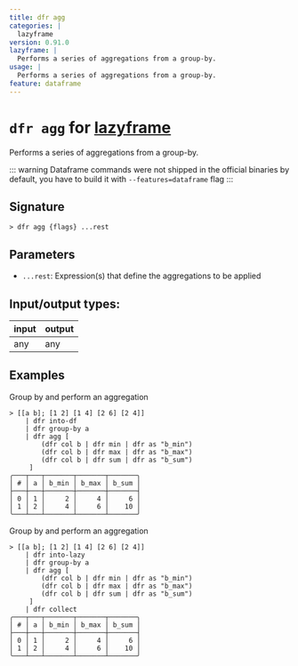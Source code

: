 ```yaml
---
title: dfr agg
categories: |
  lazyframe
version: 0.91.0
lazyframe: |
  Performs a series of aggregations from a group-by.
usage: |
  Performs a series of aggregations from a group-by.
feature: dataframe
---
```

<!-- This file is automatically generated. Please edit the command in https://github.com/nushell/nushell instead. -->

# `dfr agg` for [lazyframe](/commands/categories/lazyframe.md)

<div class='command-title'>Performs a series of aggregations from a group-by.</div>

::: warning
Dataframe commands were not shipped in the official binaries by default, you have to build it with `--features=dataframe` flag
:::

## Signature

```> dfr agg {flags} ...rest```

## Parameters

 -  `...rest`: Expression(s) that define the aggregations to be applied


## Input/output types:

| input | output |
| ----- | ------ |
| any   | any    |

## Examples

Group by and perform an aggregation
```nu
> [[a b]; [1 2] [1 4] [2 6] [2 4]]
    | dfr into-df
    | dfr group-by a
    | dfr agg [
        (dfr col b | dfr min | dfr as "b_min")
        (dfr col b | dfr max | dfr as "b_max")
        (dfr col b | dfr sum | dfr as "b_sum")
     ]
╭───┬───┬───────┬───────┬───────╮
│ # │ a │ b_min │ b_max │ b_sum │
├───┼───┼───────┼───────┼───────┤
│ 0 │ 1 │     2 │     4 │     6 │
│ 1 │ 2 │     4 │     6 │    10 │
╰───┴───┴───────┴───────┴───────╯

```

Group by and perform an aggregation
```nu
> [[a b]; [1 2] [1 4] [2 6] [2 4]]
    | dfr into-lazy
    | dfr group-by a
    | dfr agg [
        (dfr col b | dfr min | dfr as "b_min")
        (dfr col b | dfr max | dfr as "b_max")
        (dfr col b | dfr sum | dfr as "b_sum")
     ]
    | dfr collect
╭───┬───┬───────┬───────┬───────╮
│ # │ a │ b_min │ b_max │ b_sum │
├───┼───┼───────┼───────┼───────┤
│ 0 │ 1 │     2 │     4 │     6 │
│ 1 │ 2 │     4 │     6 │    10 │
╰───┴───┴───────┴───────┴───────╯

```
